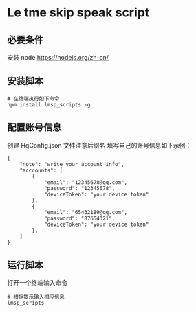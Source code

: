 # Le tme skip speak script
## 必要条件
安装 node https://nodejs.org/zh-cn/

## 安装脚本
```
# 在终端执行如下命令
npm install lmsp_scripts -g

```

## 配置账号信息

创建 HqConfig.json 文件注意后缀名
填写自己的账号信息如下示例：
```
{
    "note": "write your account info",
    "acccounts": [
        {
            "email": "12345678@qq.com",
            "password": "12345678",
            "deviceToken": "your device token"
        },
        {
            "email": "65432189@qq.com",
            "password": "87654321",
            "deviceToken": "your device token"
        },
    ]
}

```

## 运行脚本
打开一个终端输入命令
```
# 根据提示输入相应信息
lmsp_scripts 

```
